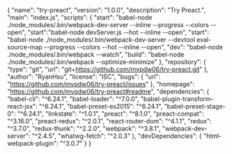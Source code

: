 {
  "name": "try-preact",
  "version": "1.0.0",
  "description": "Try Preact.",
  "main": "index.js",
  "scripts": {
    "start": "babel-node ./node_modules/.bin/webpack-dev-server --inline --progress --colors --open",
    "start":"babel-node devServer.js --hot --inline --open",
    "start": "babel-node ./node_modules/.bin/webpack-dev-server --devtool eval-source-map --progress --colors --hot --inline --open",
    "dev": "babel-node ./node_modules/.bin/webpack --watch",
    "build": "babel-node ./node_modules/.bin/webpack --optimize-minimize"
  },
  "repository": {
    "type": "git",
    "url": "git+https://github.com/mvpdw06/try-preact.git"
  },
  "author": "RyanHsu",
  "license": "ISC",
  "bugs": {
    "url": "https://github.com/mvpdw06/try-preact/issues"
  },
  "homepage": "https://github.com/mvpdw06/try-preact#readme",
  "dependencies": {
    "babel-cli": "^6.24.1",
    "babel-loader": "^7.0.0",
    "babel-plugin-transform-react-jsx": "^6.24.1",
    "babel-preset-es2015": "^6.24.1",
    "babel-preset-stage-0": "^6.24.1",
    "linkstate": "^1.0.1",
    "preact": "^8.1.0",
    "preact-compat": "^3.16.0",
    "preact-redux": "^2.0.1",
    "react-router-dom": "^4.1.1",
    "redux": "^3.7.0",
    "redux-thunk": "^2.2.0",
    "webpack": "^3.8.1",
    "webpack-dev-server": "^2.4.5",
    "whatwg-fetch": "^2.0.3"
  },
  "devDependencies": {
    "html-webpack-plugin": "^3.0.7"
  }
}
